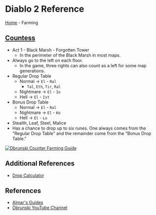 # Diablo 2 Reference
[Home](index.md) - Farming

## [Countess](https://www.almarsguides.com/Computer/Games/Diablo2/Farming/Locations/Act1/TheCountess/)
- Act 1 - Black Marsh - Forgotten Tower
    - In the perimeter of the Black Marsh in most maps.
- Always go to the left on each floor.
    - In the game, three rights can also count as a left for some map generations.
- Regular Drop Table
    - Normal → `El` - `Ral`
        - `Tal`, `Eth`, `Tir`, `Ral`
    - Nightmare → `El` - `Io`
    - Hell → `El` - `Ist`
- Bonus Drop Table
    - Normal → `El` - `Ral`
    - Nightmare → `El` - `Ko`
    - Hell → `El` - `Lo`
- Stealth, Leaf, Steel, Malice
- Has a chance to drop up to six runes.  One always comes from the "Regular Drop Table" and the remainder come from the "Bonus Drop Table."

[![Dbrunski Counter Farming Guide](https://img.youtube.com/vi/rqeAVY8DcXE/0.jpg)](https://www.youtube.com/watch?v=rqeAVY8DcXE&t=1s)

## Additional References
- [Drop Calculator](http://dropcalc.silospen.com/item.php)

## References
- [Almar's Guides](https://www.almarsguides.com/Computer/Games/Diablo2/)
- [Dbrunski YouTube Channel](https://www.youtube.com/channel/UCFc8CBNDUFLc1hN5UayNR8g)

